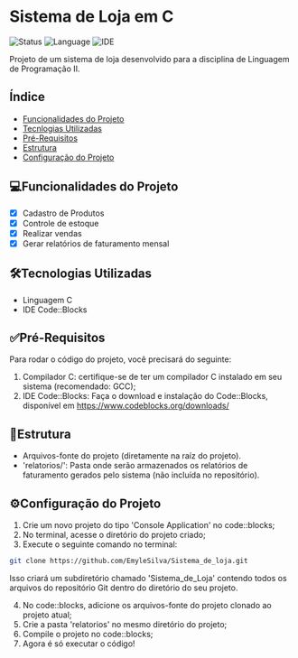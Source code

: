 # Sistema de Loja em C
![Status](https://img.shields.io/badge/STATUS-Em%20Desenvolvimento-green)
![Language](https://img.shields.io/badge/language-C-blue.svg)
![IDE](https://img.shields.io/badge/IDE-Code::Blocks-green.svg)

Projeto de um sistema de loja desenvolvido para a disciplina de Linguagem de Programação II.

## Índice 
- <a href="#funcionalidades-do-projeto">Funcionalidades do Projeto</a>
- <a href="#tecnologias-utilizadas">Tecnlogias Utilizadas</a>
- <a href="#pre-requisitos">Pré-Requisitos</a>
- <a href="#estrutura">Estrutura</a>
- <a href="#rodar">Configuração do Projeto</a>

## 💻Funcionalidades do Projeto
- [x] Cadastro de Produtos
- [x] Controle de estoque
- [x] Realizar vendas
- [x] Gerar relatórios de faturamento mensal

## 🛠️Tecnologias Utilizadas
- Linguagem C
- IDE Code::Blocks

## ✅Pré-Requisitos
Para rodar o código do projeto, você precisará do seguinte:

1. Compilador C: certifique-se de ter um compilador C instalado em seu sistema (recomendado: GCC);
2. IDE Code::Blocks: Faça o download e instalação do Code::Blocks, disponível em https://www.codeblocks.org/downloads/ 

## 📂Estrutura

- Arquivos-fonte do projeto (diretamente na raíz do projeto).
- 'relatorios/': Pasta onde serão armazenados os relatórios de faturamento gerados pelo sistema (não incluída no repositório).

## ⚙️Configuração do Projeto
1. Crie um novo projeto do tipo 'Console Application' no code::blocks;
2. No terminal, acesse o diretório do projeto criado;
3. Execute o seguinte comando no terminal: 
```bash
git clone https://github.com/EmyleSilva/Sistema_de_loja.git 
```
 Isso criará um subdiretório chamado 'Sistema_de_Loja' contendo todos os arquivos do repositório Git dentro do diretório do seu projeto.

4. No code::blocks, adicione os arquivos-fonte do projeto clonado ao projeto atual;
5. Crie a pasta 'relatorios' no mesmo diretório do projeto;
6. Compile o projeto no code::blocks;
7. Agora é só executar o código!
